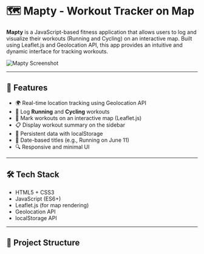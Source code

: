 
# 🗺️ Mapty - Workout Tracker on Map

**Mapty** is a JavaScript-based fitness application that allows users to log and visualize their workouts (Running and Cycling) on an interactive map. Built using Leaflet.js and Geolocation API, this app provides an intuitive and dynamic interface for tracking workouts.

![Mapty Screenshot](Screenshot%20(226).png)

---

## 🚀 Features

- 🌍 Real-time location tracking using Geolocation API
- 🏃 Log **Running** and **Cycling** workouts
- 📍 Mark workouts on an interactive map (Leaflet.js)
- 📋 Display workout summary on the sidebar
- 🧠 Persistent data with localStorage
- 📆 Date-based titles (e.g., Running on June 11)
- 🔍 Responsive and minimal UI

---

## 🛠️ Tech Stack

- HTML5 + CSS3
- JavaScript (ES6+)
- Leaflet.js (for map rendering)
- Geolocation API
- localStorage API

---

## 📂 Project Structure

